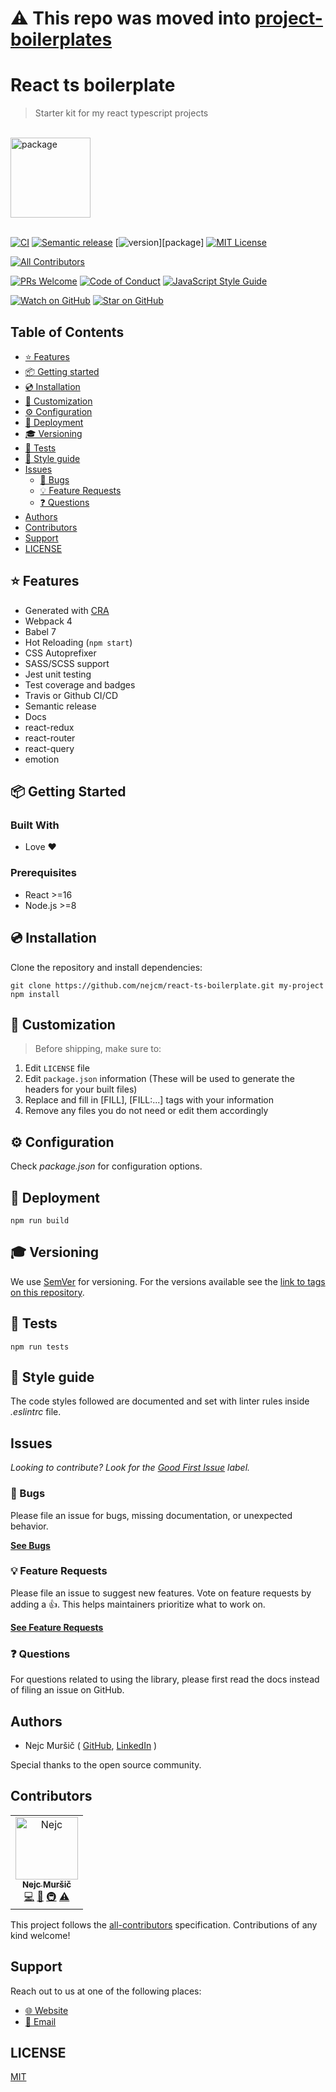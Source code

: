 # ⚠️ This repo was moved into [project-boilerplates](https://github.com/nejcm/project-boilerplates)

# React ts boilerplate

<blockquote>Starter kit for my react typescript projects</blockquote>
<br />

<a href="https://www.joypixels.com/profiles/emoji/package">
  <img
    height="128"
    width="128"
    alt="package"
    src="https://d1j8pt39hxlh3d.cloudfront.net/emoji/emojione/5.5/png/unicode/128/1f4e6.png?192038471"
  />
</a>
<br />
<br />

<!-- prettier-ignore-start -->

[![CI][build-badge]][build]
[![Semantic release][semantic-release-badge]][semantic-release]
[![version][version-badge]][package]
[![MIT License][license-badge]][license]

<!-- ALL-CONTRIBUTORS-BADGE:START - Do not remove or modify this section -->
[![All Contributors](https://img.shields.io/badge/all_contributors-1-orange.svg)](#contributors)
<!-- ALL-CONTRIBUTORS-BADGE:END -->
[![PRs Welcome][prs-badge]][prs] [![Code of Conduct][coc-badge]][coc]
[![JavaScript Style Guide][style-guide-badge]][style-guide]

[![Watch on GitHub][github-watch-badge]][github-watch]
[![Star on GitHub][github-star-badge]][github-star]
<!-- prettier-ignore-end -->

## Table of Contents

<!-- START doctoc generated TOC please keep comment here to allow auto update -->
<!-- DON'T EDIT THIS SECTION, INSTEAD RE-RUN doctoc TO UPDATE -->

- [⭐️ Features](#-features)
- [📦 Getting started](#-getting-started)
- [💿 Installation](#-installation)
- [💎 Customization](#-customization)
- [⚙️ Configuration](#-configuration)
- [🚀 Deployment](#-deployment)
- [🎓 Versioning](#-versioning)
- [🧪 Tests](#-tests)
- [💄 Style guide](#-style-guide)
- [Issues](#issues)
  - [🐛 Bugs](#-bugs)
  - [💡 Feature Requests](#-feature-requests)
  - [❓ Questions](#-questions)
- [Authors](#authors)
- [Contributors](#contributors)
- [Support](#support)
- [LICENSE](#license)

<!-- END doctoc generated TOC please keep comment here to allow auto update -->

## ⭐️ Features

- Generated with [CRA](https://github.com/facebook/create-react-app/)
- Webpack 4
- Babel 7
- Hot Reloading (`npm start`)
- CSS Autoprefixer
- SASS/SCSS support
- Jest unit testing
- Test coverage and badges
- Travis or Github CI/CD
- Semantic release
- Docs
- react-redux
- react-router
- react-query
- emotion

## 📦 Getting Started

### Built With

- Love :heart:

### Prerequisites

- React >=16
- Node.js >=8

## 💿 Installation

Clone the repository and install dependencies:

```shell
git clone https://github.com/nejcm/react-ts-boilerplate.git my-project
npm install
```

## 💎 Customization

> Before shipping, make sure to:

1. Edit `LICENSE` file
2. Edit `package.json` information (These will be used to generate the headers for your built files)
3. Replace and fill in [FILL], [FILL:...] tags with your information
4. Remove any files you do not need or edit them accordingly

## ⚙️ Configuration

Check _package.json_ for configuration options.

## 🚀 Deployment

```shell
npm run build
```

## 🎓 Versioning

We use [SemVer](http://semver.org/) for versioning. For the versions available see the [link to tags on this repository](/tags).

## 🧪 Tests

```shell
npm run tests
```

## 💄 Style guide

The code styles followed are documented and set with linter rules inside _.eslintrc_ file.

## Issues

_Looking to contribute? Look for the [Good First Issue][good-first-issue] label._

### 🐛 Bugs

Please file an issue for bugs, missing documentation, or unexpected behavior.

[**See Bugs**][bugs]

### 💡 Feature Requests

Please file an issue to suggest new features. Vote on feature requests by adding
a 👍. This helps maintainers prioritize what to work on.

[**See Feature Requests**][requests]

### ❓ Questions

For questions related to using the library, please first read the docs
instead of filing an issue on GitHub.

## Authors

- Nejc Muršič ( [GitHub][github], [LinkedIn][linkedin] )

Special thanks to the open source community.

## Contributors

<!-- ALL-CONTRIBUTORS-LIST:START - Do not remove or modify this section -->
<!-- prettier-ignore-start -->
<!-- markdownlint-disable -->
<table>
  <tr>
    <td align="center"><a href="https://github.com/nejcm"><img src="https://avatars3.githubusercontent.com/u/1865210?v=4" width="100px" alt="Nejc"/><br /><sub><b>Nejc Muršič</b></sub></a><br /><a href="https://github.com/nejcm/react-ts-boilerplate/commits?author=nejcm" title="Code">💻</a> <a href="https://github.com/nejcm/react-ts-boilerplate/commits?author=nejcm" title="Documentation">📖</a> <a href="#infra" title="Infrastructure (Hosting, Build-Tools, etc)">🚇</a> <a href="https://github.com/nejcm/react-ts-boilerplate/commits?author=nejcm" title="Tests">⚠️</a></td>
  </tr>
</table>

<!-- markdownlint-enable -->
<!-- prettier-ignore-end -->

<!-- ALL-CONTRIBUTORS-LIST:END -->

This project follows the [all-contributors][all-contributors] specification.
Contributions of any kind welcome!

## Support

Reach out to us at one of the following places:

- [🌐 Website][website]
- [📧 Email][email]

## LICENSE

[MIT](LICENSE)

<!-- prettier-ignore-start -->

[all-contributors]: https://github.com/all-contributors/all-contributors
[bugs]: https://github.com/nejcm/react-ts-boilerplate/issues?q=is%3Aissue+is%3Aopen+label%3Abug+sort%3Acreated-desc
[build-badge]: https://github.com/nejcm/react-ts-boilerplate/workflows/CI/CD/badge.svg?branch=master
[build]: https://github.com/nejcm/react-ts-boilerplate/actions?query=workflow%3ACI
[coc-badge]: https://img.shields.io/badge/code%20of-conduct-ff69b4.svg
[coc]: https://github.com/nejcm/react-ts-boilerplate/blob/master/CODE_OF_CONDUCT.md
[email]: nmursi2@gmail.com
[emojis]: https://github.com/all-contributors/all-contributors#emoji-key
[github]: https://github.com/nejcm
[github-star-badge]: https://img.shields.io/github/stars/nejcm/react-ts-boilerplate.svg?style=social
[github-star]: https://github.com/nejcm/react-ts-boilerplate/stargazers
[github-watch-badge]: https://img.shields.io/github/watchers/nejcm/react-ts-boilerplate.svg?style=social
[github-watch]: https://github.com/nejcm/react-ts-boilerplate/watchers
[good-first-issue]: https://github.com/nejcm/react-ts-boilerplate/issues?utf8=✓&q=is%3Aissue+is%3Aopen+sort%3Areactions-%2B1-desc+label%3A"good+first+issue"+
[license-badge]: https://img.shields.io/badge/License-MIT-yellow.svg
[license]: https://github.com/nejcm/react-ts-boilerplate/blob/master/LICENSE
[linkedin]: https://www.linkedin.com/in/nejcm/
[node]: https://nodejs.org
[npm]: https://www.npmjs.com/
[prs-badge]: https://img.shields.io/badge/PRs-welcome-brightgreen.svg
[prs]: http://makeapullrequest.com
[requests]: https://github.com/nejcm/react-ts-boilerplate/issues?q=is%3Aissue+sort%3Areactions-%2B1-desc+label%3Aenhancement+is%3Aopen
[semantic-release-badge]: https://img.shields.io/badge/%20%20%F0%9F%93%A6%F0%9F%9A%80-semantic--release-e10079.svg
[semantic-release]: https://github.com/semantic-release/semantic-release
[style-guide-badge]: https://img.shields.io/badge/code_style-standard-brightgreen.svg
[style-guide]: https://standardjs.com
[version-badge]: https://img.shields.io/github/v/release/nejcm/react-ts-boilerplate
[website]: https://nejcmursic.com/

<!-- prettier-ignore-end -->
